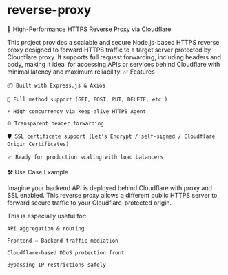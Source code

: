 # reverse-proxy
🔐 High-Performance HTTPS Reverse Proxy via Cloudflare

This project provides a scalable and secure Node.js-based HTTPS reverse proxy designed to forward HTTPS traffic to a target server protected by Cloudflare proxy.
It supports full request forwarding, including headers and body, making it ideal for accessing APIs or services behind Cloudflare with minimal latency and maximum reliability.
✅ Features

    📦 Built with Express.js & Axios

    🔁 Full method support (GET, POST, PUT, DELETE, etc.)

    ⚡ High concurrency via keep-alive HTTPS Agent

    🌐 Transparent header forwarding

    🛡️ SSL certificate support (Let's Encrypt / self-signed / Cloudflare Origin Certificates)

    📈 Ready for production scaling with load balancers

🛠 Use Case Example

Imagine your backend API is deployed behind Cloudflare with proxy and SSL enabled. This reverse proxy allows a different public HTTPS server to forward secure traffic to your Cloudflare-protected origin.

This is especially useful for:

    API aggregation & routing

    Frontend ↔ Backend traffic mediation

    Cloudflare-based DDoS protection front

    Bypassing IP restrictions safely
